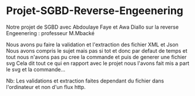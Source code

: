 # Projet-SGBD-Reverse-Engeenering
Notre projet de SGBD avec Abdoulaye Faye et Awa Diallo sur la reverse Engeenering : professeur M.Mbacké

Nous avons pu faire la validation et l'extraction des fichier  XML et Json
Nous avons compris le sujet mais pas si tot et donc par defaut de temps et tout nous n'avons pas pu cree la commande et puis de generer une fichier svg
Cela dit tout ce qui en rapport avec le projet nous l'avons fait mis a part le svg et la commande...

Nb: Les validations et extraction faites dependant du fichier dans l'ordinateur et non d'un flux http.
